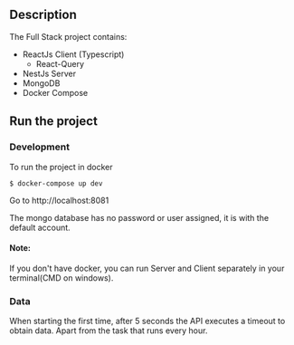 ## Description
The Full Stack project contains:

* ReactJs Client (Typescript)
  * React-Query
* NestJs Server
* MongoDB
* Docker Compose


## Run the project

### Development

To run the project in docker

```
$ docker-compose up dev
```

Go to http://localhost:8081

The mongo database has no password or user assigned, it is with the default account.
 
#### Note:
If you don't have docker, you can run Server and Client separately in your terminal(CMD on windows).
 
### Data

When starting the first time, after 5 seconds the API executes a timeout to obtain data. Apart from the task that runs every hour.
 